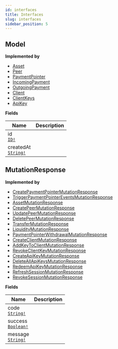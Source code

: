 ```yaml
---
id: interfaces
title: Interfaces
slug: interfaces
sidebar_position: 5
---
```


## Model



<p style={{ marginBottom: "0.4em" }}><strong>Implemented by</strong></p>

- [Asset](/docs/reference/objects#asset)
- [Peer](/docs/reference/objects#peer)
- [PaymentPointer](/docs/reference/objects#paymentpointer)
- [IncomingPayment](/docs/reference/objects#incomingpayment)
- [OutgoingPayment](/docs/reference/objects#outgoingpayment)
- [Client](/docs/reference/objects#client)
- [ClientKeys](/docs/reference/objects#clientkeys)
- [ApiKey](/docs/reference/objects#apikey)

<p style={{ marginBottom: "0.4em" }}><strong>Fields</strong></p>

<table>
<thead><tr><th>Name</th><th>Description</th></tr></thead>
<tbody>
<tr>
<td>
id<br />
<a href="/docs/reference/scalars#id"><code>ID!</code></a>
</td>
<td>

</td>
</tr>
<tr>
<td>
createdAt<br />
<a href="/docs/reference/scalars#string"><code>String!</code></a>
</td>
<td>

</td>
</tr>
</tbody>
</table>

## MutationResponse



<p style={{ marginBottom: "0.4em" }}><strong>Implemented by</strong></p>

- [CreatePaymentPointerMutationResponse](/docs/reference/objects#createpaymentpointermutationresponse)
- [TriggerPaymentPointerEventsMutationResponse](/docs/reference/objects#triggerpaymentpointereventsmutationresponse)
- [AssetMutationResponse](/docs/reference/objects#assetmutationresponse)
- [CreatePeerMutationResponse](/docs/reference/objects#createpeermutationresponse)
- [UpdatePeerMutationResponse](/docs/reference/objects#updatepeermutationresponse)
- [DeletePeerMutationResponse](/docs/reference/objects#deletepeermutationresponse)
- [TransferMutationResponse](/docs/reference/objects#transfermutationresponse)
- [LiquidityMutationResponse](/docs/reference/objects#liquiditymutationresponse)
- [PaymentPointerWithdrawalMutationResponse](/docs/reference/objects#paymentpointerwithdrawalmutationresponse)
- [CreateClientMutationResponse](/docs/reference/objects#createclientmutationresponse)
- [AddKeyToClientMutationResponse](/docs/reference/objects#addkeytoclientmutationresponse)
- [RevokeClientKeyMutationResponse](/docs/reference/objects#revokeclientkeymutationresponse)
- [CreateApiKeyMutationResponse](/docs/reference/objects#createapikeymutationresponse)
- [DeleteAllApiKeysMutationResponse](/docs/reference/objects#deleteallapikeysmutationresponse)
- [RedeemApiKeyMutationResponse](/docs/reference/objects#redeemapikeymutationresponse)
- [RefreshSessionMutationResponse](/docs/reference/objects#refreshsessionmutationresponse)
- [RevokeSessionMutationResponse](/docs/reference/objects#revokesessionmutationresponse)

<p style={{ marginBottom: "0.4em" }}><strong>Fields</strong></p>

<table>
<thead><tr><th>Name</th><th>Description</th></tr></thead>
<tbody>
<tr>
<td>
code<br />
<a href="/docs/reference/scalars#string"><code>String!</code></a>
</td>
<td>

</td>
</tr>
<tr>
<td>
success<br />
<a href="/docs/reference/scalars#boolean"><code>Boolean!</code></a>
</td>
<td>

</td>
</tr>
<tr>
<td>
message<br />
<a href="/docs/reference/scalars#string"><code>String!</code></a>
</td>
<td>

</td>
</tr>
</tbody>
</table>

